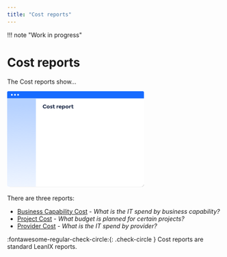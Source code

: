```yaml
---
title: "Cost reports"
---
```


!!! note "Work in progress"
    
# Cost reports

The Cost reports show... 

![Placeholder](../assets/images/cost-thumbnail.png) 


There are three reports: 

- [Business Capability Cost](business-capability-cost-report.md) - *What is the IT spend by business capability?*
- [Project Cost](project-cost-report.md) - *What budget is planned for certain projects?*
- [Provider Cost](provider-cost-report.md) - *What is the IT spend by provider?*

:fontawesome-regular-check-circle:{: .check-circle }  Cost reports are standard LeanIX reports.
